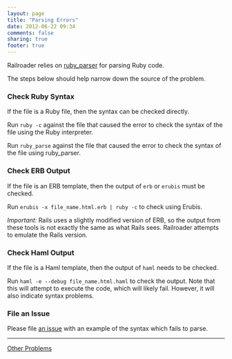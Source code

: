 ```yaml
---
layout: page
title: "Parsing Errors"
date: 2012-06-22 09:34
comments: false
sharing: true
footer: true
---
```


Railroader relies on [ruby\_parser](https://github.com/seattlerb/ruby_parser) for parsing Ruby code.

The steps below should help narrow down the source of the problem.

### Check Ruby Syntax

If the file is a Ruby file, then the syntax can be checked directly.

Run `ruby -c` against the file that caused the error to check the syntax of the file using the Ruby interpreter.

Run `ruby_parse` against the file that caused the error to check the syntax of the file using ruby\_parser.

### Check ERB Output

If the file is an ERB template, then the output of `erb` or `erubis` must be checked.

Run `erubis -x file_name.html.erb | ruby -c` to check using Erubis.

_Important:_ Rails uses a slightly modified version of ERB, so the output from these tools is not exactly the same as what Rails sees. Railroader attempts to emulate the Rails version.

### Check Haml Output

If the file is a Haml template, then the output of `haml` needs to be checked.

Run `haml -e --debug file_name.html.haml` to check the output. Note that this will attempt to execute the code, which will likely fail. However, it will also indicate syntax problems.

### File an Issue

Please file [an issue](https://github.com/presidentbeef/railroader/issues) with an example of the syntax which fails to parse.

---

[Other Problems](/docs/troubleshooting)
